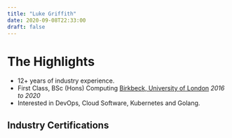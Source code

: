 ```yaml
---
title: "Luke Griffith"
date: 2020-09-08T22:33:00
draft: false
---
```


# The Highlights

* 12+ years of industry experience. 
* First Class, BSc (Hons) Computing [Birkbeck, University of London](http://www.bbk.ac.uk/) _2016 to 2020_
* Interested in DevOps, Cloud Software, Kubernetes and Golang.


## Industry Certifications

<div data-iframe-width="150" data-iframe-height="270" data-share-badge-id="7a867d30-cdad-400f-aa36-d4207193c75c" data-share-badge-host="https://www.credly.com"></div><script type="text/javascript" async src="//cdn.credly.com/assets/utilities/embed.js"></script>

<div data-iframe-width="150" data-iframe-height="270" data-share-badge-id="7da74e70-2116-4417-a8e0-731155e1de9f" data-share-badge-host="https://www.youracclaim.com"></div><script type="text/javascript" async src="//cdn.youracclaim.com/assets/utilities/embed.js"></script>

<div data-iframe-width="150" data-iframe-height="270" data-share-badge-id="68de91c3-dbe4-4c35-bc7d-388818055631" data-share-badge-host="https://www.youracclaim.com"></div><script type="text/javascript" async src="//cdn.youracclaim.com/assets/utilities/embed.js"></script>


